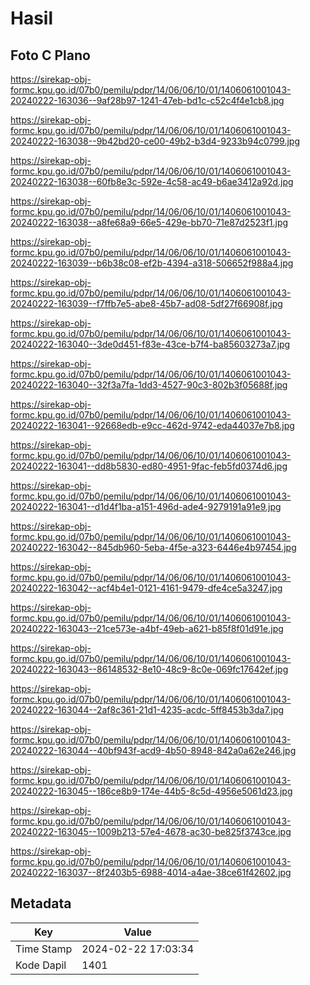 # Hasil

## Foto C Plano

https://sirekap-obj-formc.kpu.go.id/07b0/pemilu/pdpr/14/06/06/10/01/1406061001043-20240222-163036--9af28b97-1241-47eb-bd1c-c52c4f4e1cb8.jpg

https://sirekap-obj-formc.kpu.go.id/07b0/pemilu/pdpr/14/06/06/10/01/1406061001043-20240222-163038--9b42bd20-ce00-49b2-b3d4-9233b94c0799.jpg

https://sirekap-obj-formc.kpu.go.id/07b0/pemilu/pdpr/14/06/06/10/01/1406061001043-20240222-163038--60fb8e3c-592e-4c58-ac49-b6ae3412a92d.jpg

https://sirekap-obj-formc.kpu.go.id/07b0/pemilu/pdpr/14/06/06/10/01/1406061001043-20240222-163038--a8fe68a9-66e5-429e-bb70-71e87d2523f1.jpg

https://sirekap-obj-formc.kpu.go.id/07b0/pemilu/pdpr/14/06/06/10/01/1406061001043-20240222-163039--b6b38c08-ef2b-4394-a318-506652f988a4.jpg

https://sirekap-obj-formc.kpu.go.id/07b0/pemilu/pdpr/14/06/06/10/01/1406061001043-20240222-163039--f7ffb7e5-abe8-45b7-ad08-5df27f66908f.jpg

https://sirekap-obj-formc.kpu.go.id/07b0/pemilu/pdpr/14/06/06/10/01/1406061001043-20240222-163040--3de0d451-f83e-43ce-b7f4-ba85603273a7.jpg

https://sirekap-obj-formc.kpu.go.id/07b0/pemilu/pdpr/14/06/06/10/01/1406061001043-20240222-163040--32f3a7fa-1dd3-4527-90c3-802b3f05688f.jpg

https://sirekap-obj-formc.kpu.go.id/07b0/pemilu/pdpr/14/06/06/10/01/1406061001043-20240222-163041--92668edb-e9cc-462d-9742-eda44037e7b8.jpg

https://sirekap-obj-formc.kpu.go.id/07b0/pemilu/pdpr/14/06/06/10/01/1406061001043-20240222-163041--dd8b5830-ed80-4951-9fac-feb5fd0374d6.jpg

https://sirekap-obj-formc.kpu.go.id/07b0/pemilu/pdpr/14/06/06/10/01/1406061001043-20240222-163041--d1d4f1ba-a151-496d-ade4-9279191a91e9.jpg

https://sirekap-obj-formc.kpu.go.id/07b0/pemilu/pdpr/14/06/06/10/01/1406061001043-20240222-163042--845db960-5eba-4f5e-a323-6446e4b97454.jpg

https://sirekap-obj-formc.kpu.go.id/07b0/pemilu/pdpr/14/06/06/10/01/1406061001043-20240222-163042--acf4b4e1-0121-4161-9479-dfe4ce5a3247.jpg

https://sirekap-obj-formc.kpu.go.id/07b0/pemilu/pdpr/14/06/06/10/01/1406061001043-20240222-163043--21ce573e-a4bf-49eb-a621-b85f8f01d91e.jpg

https://sirekap-obj-formc.kpu.go.id/07b0/pemilu/pdpr/14/06/06/10/01/1406061001043-20240222-163043--86148532-8e10-48c9-8c0e-069fc17642ef.jpg

https://sirekap-obj-formc.kpu.go.id/07b0/pemilu/pdpr/14/06/06/10/01/1406061001043-20240222-163044--2af8c361-21d1-4235-acdc-5ff8453b3da7.jpg

https://sirekap-obj-formc.kpu.go.id/07b0/pemilu/pdpr/14/06/06/10/01/1406061001043-20240222-163044--40bf943f-acd9-4b50-8948-842a0a62e246.jpg

https://sirekap-obj-formc.kpu.go.id/07b0/pemilu/pdpr/14/06/06/10/01/1406061001043-20240222-163045--186ce8b9-174e-44b5-8c5d-4956e5061d23.jpg

https://sirekap-obj-formc.kpu.go.id/07b0/pemilu/pdpr/14/06/06/10/01/1406061001043-20240222-163045--1009b213-57e4-4678-ac30-be825f3743ce.jpg

https://sirekap-obj-formc.kpu.go.id/07b0/pemilu/pdpr/14/06/06/10/01/1406061001043-20240222-163037--8f2403b5-6988-4014-a4ae-38ce61f42602.jpg


## Metadata

| Key        | Value               |
| ---------- | ------------------- |
| Time Stamp | 2024-02-22 17:03:34 |
| Kode Dapil | 1401                |



